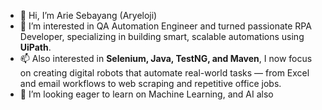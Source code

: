 - 👋 Hi, I’m Arie Sebayang (Aryeloji)
- 👀 I’m interested in QA Automation Engineer and turned passionate RPA Developer, specializing in building smart, scalable automations using **UiPath**.
- 📫 Also interested in **Selenium, Java, TestNG, and Maven**, I now focus on creating digital robots that automate real-world tasks — from Excel and email workflows to web scraping and repetitive office jobs.
- 💞️ I’m looking eager to learn on Machine Learning, and AI also

<!---
ajhay81/ajhay81 is a ✨ special ✨ repository because its `README.md` (this file) appears on your GitHub profile.
You can click the Preview link to take a look at your changes.
--->
